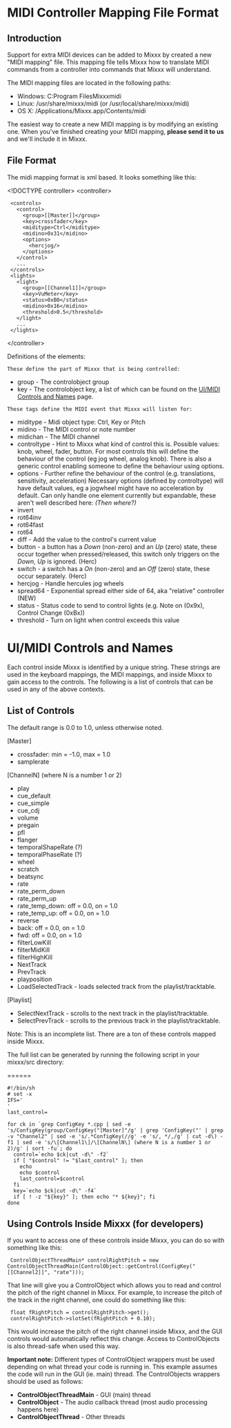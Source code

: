 # MIDI Controller Mapping File Format

## Introduction

Support for extra MIDI devices can be added to Mixxx by created a new
"MIDI mapping" file. This mapping file tells Mixxx how to translate MIDI
commands from a controller into commands that Mixxx will understand.

The MIDI mapping files are located in the following paths:

  - Windows: C:Program FilesMixxxmidi
  - Linux: /usr/share/mixxx/midi (or /usr/local/share/mixxx/midi)
  - OS X: /Applications/Mixxx.app/Contents/midi

The easiest way to create a new MIDI mapping is by modifying an existing
one. When you've finished creating your MIDI mapping, **please send it
to us** and we'll include it in Mixxx.

## File Format

The midi mapping format is xml based. It looks something like this:

\<\!DOCTYPE controller\> \<controller\>

``` 
 <controls>
   <control>
     <group>[[Master]]</group>
     <key>crossfader</key>
     <miditype>Ctrl</miditype>
     <midino>0x31</midino>
     <options>
       <hercjog/>
     </options>
   </control>
   ...
 </controls>
 <lights>
   <light>
     <group>[[Channel1]]</group>
     <key>VuMeter</key>
     <status>0xB0</status>
     <midino>0x16</midino>
     <threshold>0.5</threshold>
   </light>
   ...
 </lights>
```

\</controller\>

Definitions of the elements:

    These define the part of Mixxx that is being controlled:

  - group - The controlobject group
  - key - The controlobject key, a list of which can be found on the
    [UI/MIDI Controls and Names](ui_midi_controls_and_names) page.

<!-- end list -->

    These tags define the MIDI event that Mixxx will listen for:

  - miditype - Midi object type: Ctrl, Key or Pitch
  - midino - The MIDI control or note number
  - midichan - The MIDI channel
  - controltype - Hint to Mixxx what kind of control this is. Possible
    values: knob, wheel, fader, button. For most controls this will
    define the behaviour of the control (eg jog wheel, analog knob).
    There is also a generic control enabling someone to define the
    behaviour using options.
  - options - Further refine the behaviour of the control (e.g.
    translations, sensitivity, acceleration) Necessary options (defined
    by controltype) will have default values, eg a jogwheel might have
    no acceleration by default. Can only handle one element currently
    but expandable, these aren't well described here: *(Then where?)*
  - invert
  - rot64inv
  - rot64fast
  - rot64
  - diff - Add the value to the control's current value
  - button - a button has a *Down* (non-zero) and an *Up* (zero) state,
    these occur together when pressed/released, this switch only
    triggers on the *Down*, *Up* is ignored. (Herc)
  - switch - a switch has a *On* (non-zero) and an *Off* (zero) state,
    these occur separately. (Herc)
  - hercjog - Handle hercules jog wheels
  - spread64 - Exponential spread either side of 64, aka "relative"
    controller (NEW)
  - status - Status code to send to control lights (e.g. Note on (0x9x),
    Control Change (0xBx))
  - threshold - Turn on light when control exceeds this value

# UI/MIDI Controls and Names

Each control inside Mixxx is identified by a unique string. These
strings are used in the keyboard mappings, the MIDI mappings, and inside
Mixxx to gain access to the controls. The following is a list of
controls that can be used in any of the above contexts.

## List of Controls

The default range is 0.0 to 1.0, unless otherwise noted.

\[Master\]

  - crossfader: min = -1.0, max = 1.0
  - samplerate

\[ChannelN\] (where N is a number 1 or 2)

  - play
  - cue\_default
  - cue\_simple
  - cue\_cdj
  - volume
  - pregain
  - pfl
  - flanger
  - temporalShapeRate (?)
  - temporalPhaseRate (?)
  - wheel
  - scratch
  - beatsync
  - rate
  - rate\_perm\_down
  - rate\_perm\_up
  - rate\_temp\_down: off = 0.0, on = 1.0
  - rate\_temp\_up: off = 0.0, on = 1.0
  - reverse
  - back: off = 0.0, on = 1.0
  - fwd: off = 0.0, on = 1.0
  - filterLowKill
  - filterMidKill
  - filterHighKill
  - NextTrack
  - PrevTrack
  - playposition
  - LoadSelectedTrack - loads selected track from the
    playlist/tracktable.

\[Playlist\]

  - SelectNextTrack - scrolls to the next track in the
    playlist/tracktable.
  - SelectPrevTrack - scrolls to the previous track in the
    playlist/tracktable.

Note: This is an incomplete list. There are a ton of these controls
mapped inside Mixxx.

The full list can be generated by running the following script in your
mixxx/src directory:

\======

    #!/bin/sh
    # set -x
    IFS='
    '
    last_control=
    
    for ck in `grep ConfigKey *.cpp | sed -e 's/ConfigKey(group/ConfigKey("[Master]"/g' | grep 'ConfigKey("' | grep -v "Channel2" | sed -e 's/.*ConfigKey(//g' -e 's/, */,/g' | cut -d\) -f1 | sed -e 's/\[Channel1\]/\[ChannelN\] (where N is a number 1 or 2)/g' | sort -fu`; do
      control=`echo $ck|cut -d\" -f2`
      if [ "$control" != "$last_control" ]; then
        echo
        echo $control
        last_control=$control
      fi
      key=`echo $ck|cut -d\" -f4`
      if [ ! -z "${key}" ]; then echo "* ${key}"; fi
    done

## Using Controls Inside Mixxx (for developers)

If you want to access one of these controls inside Mixxx, you can do so
with something like this:

``` 
 ControlObjectThreadMain* controlRightPitch = new ControlObjectThreadMain(ControlObject::getControl(ConfigKey("[[Channel2]]", "rate")));
```

That line will give you a ControlObject which allows you to read and
control the pitch of the right channel in Mixxx. For example, to
increase the pitch of the track in the right channel, one could do
something like this:

``` 
 float fRightPitch = controlRightPitch->get();
 controlRightPitch->slotSet(fRightPitch + 0.10);
```

This would increase the pitch of the right channel inside Mixxx, and the
GUI controls would automatically reflect this change. Access to
ControlObjects is also thread-safe when used this way.

**Important note:** Different types of ControlObject wrappers must be
used depending on what thread your code is running in. This example
assumes the code will run in the GUI (ie. main) thread. The
ControlObjects wrappers should be used as follows:

  - **ControlObjectThreadMain** - GUI (main) thread
  - **ControlObject** - The audio callback thread (most audio processing
    happens here)
  - **ControlObjectThread** - Other threads
